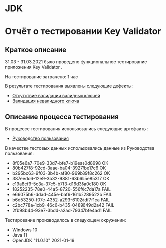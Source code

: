 # JDK

# Отчёт о тестировании Key Validator

## Краткое описание

31.03 - 31.03.2021 было проведено функциональное тестирование приложения Key Validator .

На тестирование затрачено: 1 час 

В результате тестирования выявлены следующие дефекты:
* [Отсутствие валидации валидных ключей](https://github.com/laroffi/JDK/issues/1)
* [Валидация невалидного ключа](https://github.com/laroffi/JDK/issues/2)

## Описание процесса тестирования

В процессе тестирования использовались следующие артефакты:
* [Руководство пользования](https://github.com/netology-code/javaqa-homeworks/blob/master/intro/user-manual.md)


В качестве тестовых данных использовались данные из Руководства пользования:
* 8f05e6a7-70e9-33d7-bfe7-b19eae0d8998 OK
* 80b427f8-92cd-3aae-ba04-3927fbe17c6 OK
* b295bc63-9f03-3b4b-af80-969b39f8c262 OK
* 387eedc6-12e9-3b32-9881-63b6b5e85317 OK
* c19a8cf9-5c3a-37c5-b7f3-d16d38a0c180 OK
* 18252235-78e0-44a5-8720-556f0c7da17a FAIL
* e66075b6-ddad-445e-baf6-161b3289522b FAIL
* b6d53250-f07e-4352-a293-6102ddf7f1ca FAIL
* c2bc778a-1cb9-46c6-b435-0489649d2a42 FAIL
* 2fb98b44-93e7-3bdd-a2ad-79347bfe4ad1 FAIL


Тестирование производилось в следующем окружении:
* Windows 10
* Java 11
* OpenJDK "11.0.10" 2021-01-19
